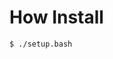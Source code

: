 
# How Install

```shell
$ ./setup.bash
```

<!--  Add Backup sys  -->
<!--  Add Rsync sys use git -->
<!--  Add package multiprofile multi personal -->
<!--  Add package openbox sandbox via Xephyr and x11  -->
<!--  Add package manager gui packages  -->
<!--  Add Desktop launcher for bin  use url[icon] and url[comment]  -->

<!--
 Primeiro atualize o repositorio:


``
sudo apt update
sudo apt upgrade
``

Instale as ferramentas de build basicas:

``
sudo apt install make cmake wget apt-transport-https ca-certificates curl sed git-lfs
``

 habilite a architetura de 32 bits 

``
sudo dpkg --add-architecture i386 
``
## Habilitando auto login e os themas 

Para habilitar o autologin e preciso o `/etc/lightdm/lightdm.conf` para colocar o usuario `administrador` no autologin:

``
sudo cp /etc/lightdm/lightdm.conf /etc/lightdm/lightdm.conf.bkp
sudo sed -i 's/^#autologin-user=/autologin-user=administrador/g' /etc/lightdm/lightdm.conf
sudo sed -i 's/^#autologin-user-timeout=/autologin-user-timeout=0/g' /etc/lightdm/lightdm.conf
``


Bem, vamos criar nossa arvore `my` no diretorio de usuario então vamos fazer agora

``
mkdir -p . ~/my
cp -r . ~/my/
``

Por padrão eu uso xfce, logo vou mostrar como definir o meu thema e configurações padrão.

+ Primeiro vamos colocar o themas no local aonde o xfce encontre:
``
ln -s ~/my/config/user/.themes ~/.themes
``
+ Primeiro vamos colocar os icones no local aonde o xfce encontre:
``
ln -s ~/my/config/user/.icons ~/.icons
``
+ Backgrounds de fundo
``
ln -s ~/my/config/user/.backgrounds ~/.backgrounds
``

+ Vamos pegar as configurações de painel do xfce:
(Cuidado, de pendendo da sua versoa talves seja melhor criar um backup!)
```
tar -cvf ~/.config/xfce4.bkp.tar  ~/.config/xfce4.bkp.tar
rm -Rf ~/.config/xfce4 && ln -s ~/my/config/user/.config/xfce4 ~/.config/xfce4
```

Vamos agora Redefinir nossos diretorios padrões no XFCE e criar links simbolicos para as pastas padrões:
``
# Backup do user-dirs.dirs
cp ~/.config/user-dirs.dirs ~/.config/user-dirs.dirs.bkp

sed -i 's#^XDG_DOWNLOAD_DIR="$HOME/Downloads"#XDG_DOWNLOAD_DIR="$HOME/my/doc/Downloads"#g' ~/.config/user-dirs.dirs
rm -Rf ~/Downloads && ln -s ~/my/doc/Downloads ~/Downloads

sed -i 's#^XDG_DOCUMENTS_DIR="$HOME/Documents"#XDG_DOCUMENTS_DIR="$HOME/my/doc/Documents"#g' ~/.config/user-dirs.dirs
rm -Rf ~/Documents && ln -s ~/my/doc/Documents ~/Documents

sed -i 's#^XDG_MUSIC_DIR="$HOME/Music"#XDG_MUSIC_DIR="$HOME/my/doc/Music"#g' ~/.config/user-dirs.dirs
rm -Rf ~/Music &&  ln -s ~/my/doc/Music ~/Music

sed -i 's#^XDG_PICTURES_DIR="$HOME/Pictures"#XDG_PICTURES_DIR="$HOME/my/doc/Pictures"#g' ~/.config/user-dirs.dirs
rm -Rf ~/Pictures &&  ln -s ~/my/doc/Pictures ~/Pictures

sed -i 's#^XDG_VIDEOS_DIR="$HOME/Videos"#XDG_VIDEOS_DIR="$HOME/my/doc/Videos"#g' ~/.config/user-dirs.dirs
rm -Rf ~/Videos &&  ln -s ~/my/doc/Videos ~/Videos
``
Eu prefiro deixar o Desktop como esta uma vez que quanto usei o link sisbolico para ele tive muitos problemas!! kkk

## Instalar repositorios e ferramental adicional:


 + wineHQ - https://wiki.winehq.org/Debian
``
sudo mkdir -pm755 /etc/apt/keyrings
sudo wget -O /etc/apt/keyrings/winehq-archive.key https://dl.winehq.org/wine-builds/winehq.key
# version bookworm
sudo wget -NP /etc/apt/sources.list.d/ https://dl.winehq.org/wine-builds/debian/dists/bookworm/winehq-bookworm.sources
sudo apt install --install-recommends winehq-stable
``
 + vscode - https://code.visualstudio.com/docs/setup/linux
``
wget -qO- https://packages.microsoft.com/keys/microsoft.asc | gpg --dearmor > packages.microsoft.gpg
sudo install -D -o root -g root -m 644 packages.microsoft.gpg /etc/apt/keyrings/packages.microsoft.gpg
sudo sh -c 'echo "deb [arch=amd64,arm64,armhf signed-by=/etc/apt/keyrings/packages.microsoft.gpg] https://packages.microsoft.com/repos/code stable main" > /etc/apt/sources.list.d/vscode.list'
rm -f packages.microsoft.gpg
sudo apt update
sudo apt install code
`` 
 + vivaldi  - https://gist.github.com/pkorpine/16fcdbe070222cf1d99e67cf542e60c2
``
echo "deb http://repo.vivaldi.com/stable/deb/ stable main" | sudo tee /etc/apt/sources.list.d/vivaldi.list > /dev/null
wget -O - http://repo.vivaldi.com/stable/linux_signing_key.pub | sudo apt-key add -
sudo apt update && sudo apt install vivaldi-stable
``

 + steam - https://repo.steampowered.com/steam/
``
sudo wget -O /etc/apt/keyrings/steam.gpg https://repo.steampowered.com/steam/archive/stable/steam.gpg
sudo tee /etc/apt/sources.list.d/steam-stable.list <<'EOF'
deb [arch=amd64,i386 signed-by=/etc/apt/keyrings/steam.gpg] https://repo.steampowered.com/steam/ stable steam
deb-src [arch=amd64,i386 signed-by=/etc/apt/keyrings/steam.gpg] https://repo.steampowered.com/steam/ stable steam
EOF
sudo apt-get update
sudo apt-get install \
  libgl1-mesa-dri:amd64 \
  libgl1-mesa-dri:i386 \
  libgl1-mesa-glx:amd64 \
  libgl1-mesa-glx:i386 \
  steam-launcher
``
+ nodejs - https://github.com/nodesource/distributions?tab=readme-ov-file#installation-instructions
``
sudo curl -fsSL https://deb.nodesource.com/setup_21.x | bash - && sudo apt-get install -y nodejs
curl -L https://npmjs.org/install.sh | sudo sh
``
+ google-chrome
``
sudp wget -O /opt/google-chrome-stable_current_amd64.deb https://dl.google.com/linux/direct/google-chrome-stable_current_amd64.deb
sudo apt install /opt/google-chrome-stable_current_amd64.deb
cat /etc/apt/sources.list.d/google-chrome.list 
``
+ docker - https://docs.docker.com/engine/install/debian/
``
sudo install -m 0755 -d /etc/apt/keyrings
sudo curl -fsSL https://download.docker.com/linux/debian/gpg -o /etc/apt/keyrings/docker.asc
sudo chmod a+r /etc/apt/keyrings/docker.asc

echo \
  "deb [arch=$(dpkg --print-architecture) signed-by=/etc/apt/keyrings/docker.asc] https://download.docker.com/linux/debian \
  $(. /etc/os-release && echo "$VERSION_CODENAME") stable" | \
  sudo tee /etc/apt/sources.list.d/docker.list > /dev/null
sudo apt-get update
sudo apt-get install docker-ce docker-ce-cli containerd.io docker-buildx-plugin docker-compose-plugin
``

 + qemu-kvm
``
sudo apt -y install qemu-kvm libvirt-daemon  bridge-utils virtinst libvirt-daemon-system
sudo modprobe vhost_net
echo vhost_net | sudo tee -a /etc/modules
sudo apt -y install vim libguestfs-tools libosinfo-bin  qemu-system virt-manager
``
-->



